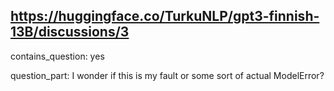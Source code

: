 ## https://huggingface.co/TurkuNLP/gpt3-finnish-13B/discussions/3

contains_question: yes

question_part: I wonder if this is my fault or some sort of actual ModelError?